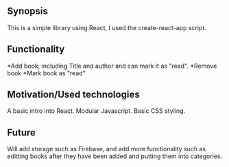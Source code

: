 ## Synopsis

This is a simple library using React, I used the create-react-app script. 

## Functionality

*Add book, including Title and author and can mark it as "read".
*Remove book
*Mark book as "read"

## Motivation/Used technologies

A basic intro into React. Modular Javascript. Basic CSS styling.

## Future 

Will add storage such as Firebase, and add more functionality such as editting books after they  have been added and putting them into categories.

